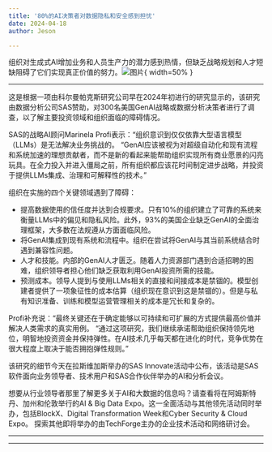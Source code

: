 ```yaml
---
title: '80%的AI决策者对数据隐私和安全感到担忧'
date: 2024-04-18
author: Jeson

---
```


组织对生成式AI增加业务和人员生产力的潜力感到热情，但缺乏战略规划和人才短缺阻碍了它们实现真正价值的努力。![图片](https://www.artificialintelligence-news.com/wp-content/uploads/sites/9/2024/04/matthew-henry-fPxOowbR6ls-unsplash.jpg){ width=50% }

---
这是根据一项由科尔曼帕克斯研究公司早在2024年初进行的研究显示的，该研究由数据分析公司SAS赞助，对300名美国GenAI战略或数据分析决策者进行了调查，以了解主要投资领域和组织面临的障碍情况。

SAS的战略AI顾问Marinela Profi表示：“组织意识到仅仅依靠大型语言模型（LLMs）是无法解决业务挑战的。
“GenAI应该被视为对超级自动化和现有流程和系统加速的理想贡献者，而不是新的看起来能帮助组织实现所有商业愿景的闪亮玩具。在全力投入并进入僵局之前，所有组织都应该花时间制定进步战略，并投资于提供LLMs集成、治理和可解释性的技术。”

组织在实施的四个关键领域遇到了障碍：
- 提高数据使用的信任度并达到合规要求。只有10%的组织建立了可靠的系统来衡量LLMs中的偏见和隐私风险。此外，93%的美国企业缺乏GenAI的全面治理框架，大多数在法规遵从方面面临风险。
- 将GenAI集成到现有系统和流程中。组织在尝试将GenAI与其当前系统结合时遇到兼容性问题。
- 人才和技能。内部的GenAI人才匮乏。随着人力资源部门遇到合适招聘的困难，组织领导者担心他们缺乏获取利用GenAI投资所需的技能。
- 预测成本。领导人提到与使用LLMs相关的直接和间接成本是禁锢的。模型创建者提供了一项象征性的成本估算（组织现在意识到这是禁锢的）。但是与私有知识准备、训练和模型运营管理相关的成本是冗长和复杂的。

Profi补充说：“最终关键还在于确定能够以可持续和可扩展的方式提供最高价值并解决人类需求的真实用例。
“通过这项研究，我们继续承诺帮助组织保持领先地位，明智地投资资金并保持弹性。在AI技术几乎每天都在进化的时代，竞争优势在很大程度上取决于能否拥抱弹性规则。”

该研究的细节今天在拉斯维加斯举办的SAS Innovate活动中公布，该活动是SAS软件面向业务领导者、技术用户和SAS合作伙伴举办的AI和分析会议。

想要从行业领导者那里了解更多关于AI和大数据的信息吗？请查看将在阿姆斯特丹、加州和伦敦举行的AI & Big Data Expo。这一全面活动与其他领先活动同时举办，包括BlockX、Digital Transformation Week和Cyber Security & Cloud Expo。
探索其他即将举办的由TechForge主办的企业技术活动和网络研讨会。

---
---
